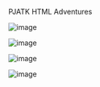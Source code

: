 PJATK HTML Adventures

![image](https://github.com/Misakuja/WPRG/assets/156021641/89d1b947-5172-43ac-a6fe-265adce450c4)

![image](https://fera.pl/images/companies/1/gryzo%C5%84%20kapibara.jpg?1607423921736)

![image](https://i.imgur.com/9IZOt5i.jpeg)

![image](https://i.imgur.com/FZyH1Ls.png)
